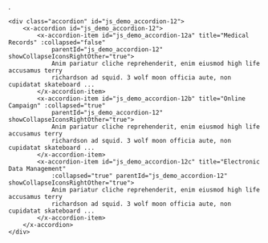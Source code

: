 .

    <div class="accordion" id="js_demo_accordion-12">
        <x-accordion id="js_demo_accordion-12">
            <x-accordion-item id="js_demo_accordion-12a" title="Medical Records" :collapsed="false"
                parentId="js_demo_accordion-12" showCollapseIconsRightOther="true">
                Anim pariatur cliche reprehenderit, enim eiusmod high life accusamus terry
                richardson ad squid. 3 wolf moon officia aute, non cupidatat skateboard ...
            </x-accordion-item>
            <x-accordion-item id="js_demo_accordion-12b" title="Online Campaign" :collapsed="true"
                parentId="js_demo_accordion-12" showCollapseIconsRightOther="true">
                Anim pariatur cliche reprehenderit, enim eiusmod high life accusamus terry
                richardson ad squid. 3 wolf moon officia aute, non cupidatat skateboard ...
            </x-accordion-item>
            <x-accordion-item id="js_demo_accordion-12c" title="Electronic Data Management"
                :collapsed="true" parentId="js_demo_accordion-12" showCollapseIconsRightOther="true">
                Anim pariatur cliche reprehenderit, enim eiusmod high life accusamus terry
                richardson ad squid. 3 wolf moon officia aute, non cupidatat skateboard ...
            </x-accordion-item>
        </x-accordion>
    </div>
